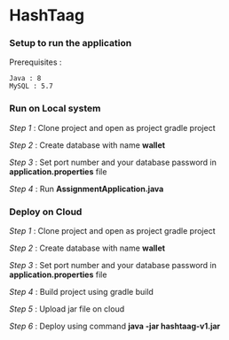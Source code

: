 # HashTaag

### Setup to run the application

Prerequisites :

    Java : 8
    MySQL : 5.7

### Run on Local system

*Step 1* : Clone project and open as project gradle project

*Step 2* : Create database with name **wallet**

*Step 3* : Set port number and your database password in **application.properties** file

*Step 4* : Run **AssignmentApplication.java** 


### Deploy on Cloud

*Step 1* : Clone project and open as project gradle project

*Step 2* : Create database with name **wallet**

*Step 3* : Set port number and your database password in **application.properties** file

*Step 4* : Build project using gradle build

*Step 5* : Upload jar file on cloud

*Step 6* : Deploy using command **java -jar hashtaag-v1.jar** 
